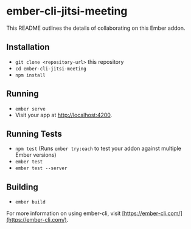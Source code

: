 # ember-cli-jitsi-meeting

This README outlines the details of collaborating on this Ember addon.

## Installation

* `git clone <repository-url>` this repository
* `cd ember-cli-jitsi-meeting`
* `npm install`

## Running

* `ember serve`
* Visit your app at [http://localhost:4200](http://localhost:4200).

## Running Tests

* `npm test` (Runs `ember try:each` to test your addon against multiple Ember versions)
* `ember test`
* `ember test --server`

## Building

* `ember build`

For more information on using ember-cli, visit [https://ember-cli.com/](https://ember-cli.com/).
